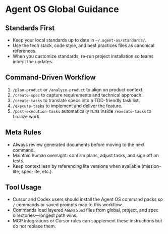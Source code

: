 # Agent OS Global Guidance

## Standards First
- Keep your local standards up to date in `~/.agent-os/standards/`.
- Use the tech stack, code style, and best practices files as canonical references.
- When you customize standards, re-run project installation so teams inherit the updates.

## Command-Driven Workflow
1. `/plan-product` or `/analyze-product` to align on product context.
2. `/create-spec` to capture requirements and technical approach.
3. `/create-tasks` to translate specs into a TDD-friendly task list.
4. `/execute-tasks` to implement and deliver the feature.
5. `/post-execution-tasks` automatically runs inside `/execute-tasks` to finalize work.

## Meta Rules
- Always review generated documents before moving to the next command.
- Maintain human oversight: confirm plans, adjust tasks, and sign off on tests.
- Keep context lean by referencing lite versions when available (mission-lite, spec-lite, etc.).

## Tool Usage
- Cursor and Codex users should install the Agent OS command packs so `/` commands or saved prompts map to this workflow.
- Commands load layered `AGENTS.md` files from global, project, and spec directories—longest path wins.
- MCP integrations or Cursor rules can supplement these instructions but do not replace them.
